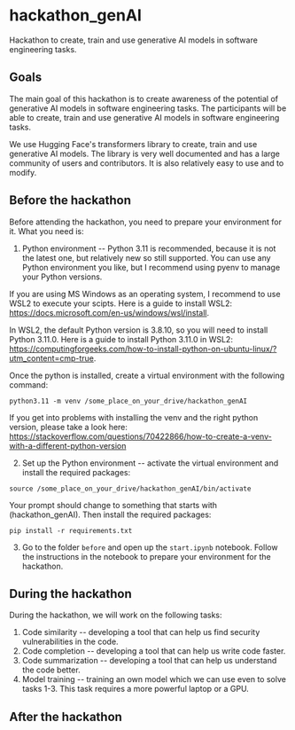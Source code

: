 # hackathon_genAI
Hackathon to create, train and use generative AI models in software engineering tasks.

## Goals
The main goal of this hackathon is to create awareness of the potential of generative AI models in software engineering tasks. The participants will be able to create, train and use generative AI models in software engineering tasks.

We use Hugging Face's transformers library to create, train and use generative AI models. The library is very well documented and has a large community of users and contributors. It is also relatively easy to use and to modify.

## Before the hackathon
Before attending the hackathon, you need to prepare your environment for it. What you need is:

1. Python environment -- Python 3.11 is recommended, because it is not the latest one, but relatively new so still supported. You can use any Python environment you like, but I recommend using pyenv to manage your Python versions.


If you are using MS Windows as an operating system, I recommend to use WSL2 to execute your scipts. Here is a guide to install WSL2: https://docs.microsoft.com/en-us/windows/wsl/install.

In WSL2, the default Python version is 3.8.10, so you will need to install Python 3.11.0. Here is a guide to install Python 3.11.0 in WSL2: https://computingforgeeks.com/how-to-install-python-on-ubuntu-linux/?utm_content=cmp-true.

Once the python is installed, create a virtual environment with the following command:

```python3.11 -m venv /some_place_on_your_drive/hackathon_genAI```

If you get into problems with installing the venv and the right python version, please take a look here: https://stackoverflow.com/questions/70422866/how-to-create-a-venv-with-a-different-python-version 

2. Set up the Python environment -- activate the virtual environment and install the required packages:

```source /some_place_on_your_drive/hackathon_genAI/bin/activate``` 

Your prompt should change to something that starts with (hackathon_genAI). Then install the required packages:

```pip install -r requirements.txt```

3. Go to the folder `before` and open up the `start.ipynb` notebook. Follow the instructions in the notebook to prepare your environment for the hackathon.

## During the hackathon
During the hackathon, we will work on the following tasks:
1. Code similarity -- developing a tool that can help us find security vulnerabilities in the code.
2. Code completion -- developing a tool that can help us write code faster.
3. Code summarization -- developing a tool that can help us understand the code better.
4. Model training -- training an own model which we can use even to solve tasks 1-3. This task requires a more powerful laptop or a GPU. 

## After the hackathon

